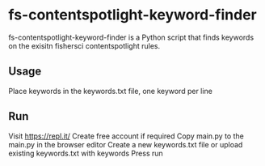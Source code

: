 # fs-contentspotlight-keyword-finder

fs-contentspotlight-keyword-finder is a Python script that finds keywords on the exisitn fishersci contentspotlight rules.

## Usage
Place keywords in the keywords.txt file, one keyword per line

## Run
Visit https://repl.it/
Create free account if required
Copy main.py to the main.py in the browser editor
Create a new keywords.txt file or upload existing keywords.txt with keywords
Press run
